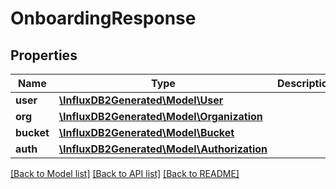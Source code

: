 # OnboardingResponse

## Properties
Name | Type | Description | Notes
------------ | ------------- | ------------- | -------------
**user** | [**\InfluxDB2Generated\Model\User**](User.md) |  | [optional] 
**org** | [**\InfluxDB2Generated\Model\Organization**](Organization.md) |  | [optional] 
**bucket** | [**\InfluxDB2Generated\Model\Bucket**](Bucket.md) |  | [optional] 
**auth** | [**\InfluxDB2Generated\Model\Authorization**](Authorization.md) |  | [optional] 

[[Back to Model list]](../README.md#documentation-for-models) [[Back to API list]](../README.md#documentation-for-api-endpoints) [[Back to README]](../README.md)


